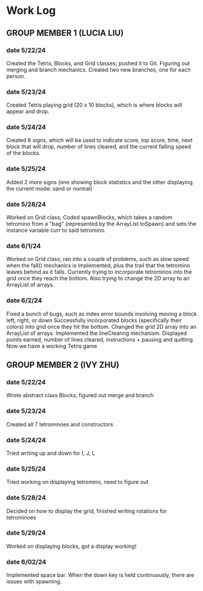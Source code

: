 # Work Log

## GROUP MEMBER 1 (LUCIA LIU)

### date 5/22/24

Created the Tetris, Blocks, and Grid classes; pushed it to Git. Figuring out merging and branch mechanics. Created two new branches, one for each person.

### date 5/23/24

Created Tetris playing grid (20 x 10 blocks), which is where blocks will appear and drop. 

### date 5/24/24

Created 6 signs, which will be used to indicate score, top score, time, next block that will drop, number of lines cleared,
and the current falling speed of the blocks. 

### date 5/25/24

Added 2 more signs (one showing block statistics and the other displaying the current mode: sand or normal)

### date 5/28/24

Worked on Grid class; Coded spawnBlocks, which takes a random tetromino from a "bag" 
(represented by the ArrayList toSpawn) and sets the instance variable curr to said tetromino.

### date 6/1/24

Worked on Grid class; ran into a couple of problems, such as slow speed when the fall() mechanics
is implemented, plus the trail that the tetromino leaves behind as it falls. Currently 
trying to incorporate tetrominos into the grid once they reach the bottom. Also trying to change
the 2D array to an ArrayList of arrays. 

### date 6/2/24

Fixed a bunch of bugs, such as index error bounds involving moving a block left, right, or down
Successfully incorporated blocks (specifically their colors) into grid once they hit the bottom.
Changed the grid 2D array into an ArrayList of arrays.
Implemented the lineClearing mechanism. 
Displayed points earned, number of lines cleared, instructions + pausing and quitting
Now we have a working Tetris game


## GROUP MEMBER 2 (IVY ZHU)

### date 5/22/24

Wrote abstract class Blocks, figured out merge and branch

### date 5/23/24

Created all 7 tetrominoes and constructors

### date 5/24/24

Tried writing up and down for I, J, L

### date 5/25/24

Tried working on displaying tetromino, need to figure out

### date 5/28/24

Decided on how to display the grid, finished writing rotations for tetrominoes

### date 5/29/24

Worked on displaying blocks, got a display working!

### date 6/02/24

Implemented space bar. When the down key is held continuously, there are issues with spawning.
